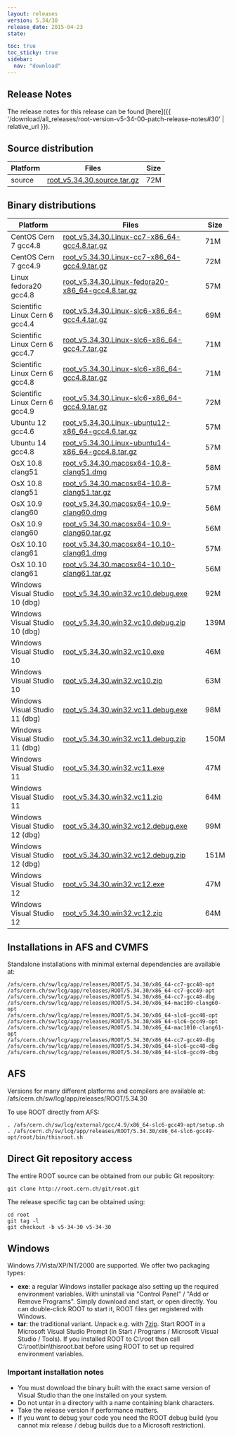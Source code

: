 ```yaml
---
layout: releases
version: 5.34/30
release_date: 2015-04-23
state:

toc: true
toc_sticky: true
sidebar:
  nav: "download"
---
```



## Release Notes

The release notes for this release can be found [here]({{ '/download/all_releases/root-version-v5-34-00-patch-release-notes#30' | relative_url }}).

## Source distribution

| Platform       | Files | Size |
|-----------|-------|-----|
| source | [root_v5.34.30.source.tar.gz](https://root.cern.ch/download/root_v5.34.30.source.tar.gz) |  72M |


## Binary distributions

| Platform       | Files | Size |
|-----------|-------|-----|
| CentOS Cern 7 gcc4.8 | [root_v5.34.30.Linux-cc7-x86_64-gcc4.8.tar.gz](https://root.cern.ch/download/root_v5.34.30.Linux-cc7-x86_64-gcc4.8.tar.gz) |  71M |
| CentOS Cern 7 gcc4.9 | [root_v5.34.30.Linux-cc7-x86_64-gcc4.9.tar.gz](https://root.cern.ch/download/root_v5.34.30.Linux-cc7-x86_64-gcc4.9.tar.gz) |  72M |
| Linux fedora20 gcc4.8 | [root_v5.34.30.Linux-fedora20-x86_64-gcc4.8.tar.gz](https://root.cern.ch/download/root_v5.34.30.Linux-fedora20-x86_64-gcc4.8.tar.gz) |  57M |
| Scientific Linux Cern 6 gcc4.4 | [root_v5.34.30.Linux-slc6-x86_64-gcc4.4.tar.gz](https://root.cern.ch/download/root_v5.34.30.Linux-slc6-x86_64-gcc4.4.tar.gz) |  69M |
| Scientific Linux Cern 6 gcc4.7 | [root_v5.34.30.Linux-slc6-x86_64-gcc4.7.tar.gz](https://root.cern.ch/download/root_v5.34.30.Linux-slc6-x86_64-gcc4.7.tar.gz) |  71M |
| Scientific Linux Cern 6 gcc4.8 | [root_v5.34.30.Linux-slc6-x86_64-gcc4.8.tar.gz](https://root.cern.ch/download/root_v5.34.30.Linux-slc6-x86_64-gcc4.8.tar.gz) |  71M |
| Scientific Linux Cern 6 gcc4.9 | [root_v5.34.30.Linux-slc6-x86_64-gcc4.9.tar.gz](https://root.cern.ch/download/root_v5.34.30.Linux-slc6-x86_64-gcc4.9.tar.gz) |  72M |
| Ubuntu 12 gcc4.6 | [root_v5.34.30.Linux-ubuntu12-x86_64-gcc4.6.tar.gz](https://root.cern.ch/download/root_v5.34.30.Linux-ubuntu12-x86_64-gcc4.6.tar.gz) |  57M |
| Ubuntu 14 gcc4.8 | [root_v5.34.30.Linux-ubuntu14-x86_64-gcc4.8.tar.gz](https://root.cern.ch/download/root_v5.34.30.Linux-ubuntu14-x86_64-gcc4.8.tar.gz) |  57M |
| OsX 10.8 clang51 | [root_v5.34.30.macosx64-10.8-clang51.dmg](https://root.cern.ch/download/root_v5.34.30.macosx64-10.8-clang51.dmg) |  58M |
| OsX 10.8 clang51 | [root_v5.34.30.macosx64-10.8-clang51.tar.gz](https://root.cern.ch/download/root_v5.34.30.macosx64-10.8-clang51.tar.gz) |  57M |
| OsX 10.9 clang60 | [root_v5.34.30.macosx64-10.9-clang60.dmg](https://root.cern.ch/download/root_v5.34.30.macosx64-10.9-clang60.dmg) |  56M |
| OsX 10.9 clang60 | [root_v5.34.30.macosx64-10.9-clang60.tar.gz](https://root.cern.ch/download/root_v5.34.30.macosx64-10.9-clang60.tar.gz) |  56M |
| OsX 10.10 clang61 | [root_v5.34.30.macosx64-10.10-clang61.dmg](https://root.cern.ch/download/root_v5.34.30.macosx64-10.10-clang61.dmg) |  57M |
| OsX 10.10 clang61 | [root_v5.34.30.macosx64-10.10-clang61.tar.gz](https://root.cern.ch/download/root_v5.34.30.macosx64-10.10-clang61.tar.gz) |  56M |
| Windows Visual Studio 10 (dbg) | [root_v5.34.30.win32.vc10.debug.exe](https://root.cern.ch/download/root_v5.34.30.win32.vc10.debug.exe) |  92M |
| Windows Visual Studio 10 (dbg) | [root_v5.34.30.win32.vc10.debug.zip](https://root.cern.ch/download/root_v5.34.30.win32.vc10.debug.zip) | 139M |
| Windows Visual Studio 10 | [root_v5.34.30.win32.vc10.exe](https://root.cern.ch/download/root_v5.34.30.win32.vc10.exe) |  46M |
| Windows Visual Studio 10 | [root_v5.34.30.win32.vc10.zip](https://root.cern.ch/download/root_v5.34.30.win32.vc10.zip) |  63M |
| Windows Visual Studio 11 (dbg) | [root_v5.34.30.win32.vc11.debug.exe](https://root.cern.ch/download/root_v5.34.30.win32.vc11.debug.exe) |  98M |
| Windows Visual Studio 11 (dbg) | [root_v5.34.30.win32.vc11.debug.zip](https://root.cern.ch/download/root_v5.34.30.win32.vc11.debug.zip) | 150M |
| Windows Visual Studio 11 | [root_v5.34.30.win32.vc11.exe](https://root.cern.ch/download/root_v5.34.30.win32.vc11.exe) |  47M |
| Windows Visual Studio 11 | [root_v5.34.30.win32.vc11.zip](https://root.cern.ch/download/root_v5.34.30.win32.vc11.zip) |  64M |
| Windows Visual Studio 12 (dbg) | [root_v5.34.30.win32.vc12.debug.exe](https://root.cern.ch/download/root_v5.34.30.win32.vc12.debug.exe) |  99M |
| Windows Visual Studio 12 (dbg) | [root_v5.34.30.win32.vc12.debug.zip](https://root.cern.ch/download/root_v5.34.30.win32.vc12.debug.zip) | 151M |
| Windows Visual Studio 12 | [root_v5.34.30.win32.vc12.exe](https://root.cern.ch/download/root_v5.34.30.win32.vc12.exe) |  47M |
| Windows Visual Studio 12 | [root_v5.34.30.win32.vc12.zip](https://root.cern.ch/download/root_v5.34.30.win32.vc12.zip) |  64M |



## Installations in AFS and CVMFS
Standalone installations with minimal external dependencies are available at:
~~~
/afs/cern.ch/sw/lcg/app/releases/ROOT/5.34.30/x86_64-cc7-gcc48-opt
/afs/cern.ch/sw/lcg/app/releases/ROOT/5.34.30/x86_64-cc7-gcc49-opt
/afs/cern.ch/sw/lcg/app/releases/ROOT/5.34.30/x86_64-cc7-gcc48-dbg
/afs/cern.ch/sw/lcg/app/releases/ROOT/5.34.30/x86_64-mac109-clang60-opt
/afs/cern.ch/sw/lcg/app/releases/ROOT/5.34.30/x86_64-slc6-gcc48-opt
/afs/cern.ch/sw/lcg/app/releases/ROOT/5.34.30/x86_64-slc6-gcc49-opt
/afs/cern.ch/sw/lcg/app/releases/ROOT/5.34.30/x86_64-mac1010-clang61-opt
/afs/cern.ch/sw/lcg/app/releases/ROOT/5.34.30/x86_64-cc7-gcc49-dbg
/afs/cern.ch/sw/lcg/app/releases/ROOT/5.34.30/x86_64-slc6-gcc48-dbg
/afs/cern.ch/sw/lcg/app/releases/ROOT/5.34.30/x86_64-slc6-gcc49-dbg
~~~

## AFS
Versions for many different platforms and compilers are available at:
/afs/cern.ch/sw/lcg/app/releases/ROOT/5.34.30

To use ROOT directly from AFS:
~~~
. /afs/cern.ch/sw/lcg/external/gcc/4.9/x86_64-slc6-gcc49-opt/setup.sh
. /afs/cern.ch/sw/lcg/app/releases/ROOT/5.34.30/x86_64-slc6-gcc49-opt/root/bin/thisroot.sh
~~~

## Direct Git repository access
The entire ROOT source can be obtained from our public Git repository:

~~~
git clone http://root.cern.ch/git/root.git
~~~
The release specific tag can be obtained using:
~~~
cd root
git tag -l
git checkout -b v5-34-30 v5-34-30
~~~

## Windows
Windows 7/Vista/XP/NT/2000 are supported. We offer two packaging types:

 * **exe**: a regular Windows installer package also setting up the required environment variables. With uninstall via "Control Panel" / "Add or Remove Programs". Simply download and start, or open directly. You can double-click ROOT to start it, ROOT files get registered with Windows.
 * **tar**: the traditional variant. Unpack e.g. with [7zip](http://www.7-zip.org). Start ROOT in a Microsoft Visual Studio Prompt (in Start / Programs / Microsoft Visual Studio / Tools). If you installed ROOT to C:\root then call C:\root\bin\thisroot.bat before using ROOT to set up required environment variables.

### Important installation notes
 * You must download the binary built with the exact same version of Visual Studio than the one installed on your system.
 * Do not untar in a directory with a name containing blank characters.
 * Take the release version if performance matters.
 * If you want to debug your code you need the ROOT debug build (you cannot mix release / debug builds due to a Microsoft restriction).